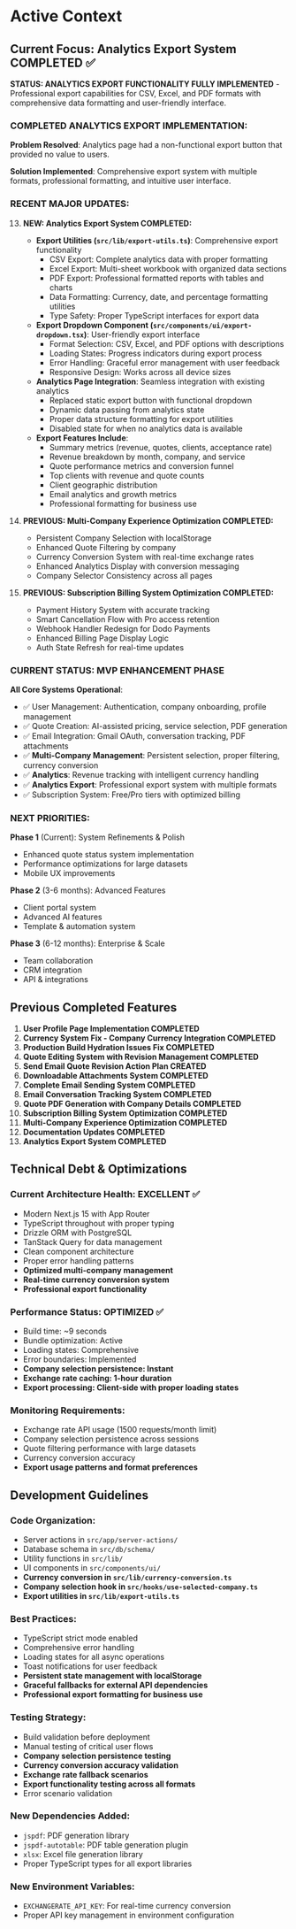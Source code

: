 # Active Context

## Current Focus: Analytics Export System COMPLETED ✅

**STATUS: ANALYTICS EXPORT FUNCTIONALITY FULLY IMPLEMENTED** - Professional export capabilities for CSV, Excel, and PDF formats with comprehensive data formatting and user-friendly interface.

### COMPLETED ANALYTICS EXPORT IMPLEMENTATION:

**Problem Resolved**: Analytics page had a non-functional export button that provided no value to users.

**Solution Implemented**: Comprehensive export system with multiple formats, professional formatting, and intuitive user interface.

### RECENT MAJOR UPDATES:

13. **NEW: Analytics Export System COMPLETED:**

    - **Export Utilities (`src/lib/export-utils.ts`)**: Comprehensive export functionality
      - CSV Export: Complete analytics data with proper formatting
      - Excel Export: Multi-sheet workbook with organized data sections
      - PDF Export: Professional formatted reports with tables and charts
      - Data Formatting: Currency, date, and percentage formatting utilities
      - Type Safety: Proper TypeScript interfaces for export data
    - **Export Dropdown Component (`src/components/ui/export-dropdown.tsx`)**: User-friendly export interface
      - Format Selection: CSV, Excel, and PDF options with descriptions
      - Loading States: Progress indicators during export process
      - Error Handling: Graceful error management with user feedback
      - Responsive Design: Works across all device sizes
    - **Analytics Page Integration**: Seamless integration with existing analytics
      - Replaced static export button with functional dropdown
      - Dynamic data passing from analytics state
      - Proper data structure formatting for export utilities
      - Disabled state for when no analytics data is available
    - **Export Features Include**:
      - Summary metrics (revenue, quotes, clients, acceptance rate)
      - Revenue breakdown by month, company, and service
      - Quote performance metrics and conversion funnel
      - Top clients with revenue and quote counts
      - Client geographic distribution
      - Email analytics and growth metrics
      - Professional formatting for business use

14. **PREVIOUS: Multi-Company Experience Optimization COMPLETED:**

    - Persistent Company Selection with localStorage
    - Enhanced Quote Filtering by company
    - Currency Conversion System with real-time exchange rates
    - Enhanced Analytics Display with conversion messaging
    - Company Selector Consistency across all pages

15. **PREVIOUS: Subscription Billing System Optimization COMPLETED:**
    - Payment History System with accurate tracking
    - Smart Cancellation Flow with Pro access retention
    - Webhook Handler Redesign for Dodo Payments
    - Enhanced Billing Page Display Logic
    - Auth State Refresh for real-time updates

### CURRENT STATUS: MVP ENHANCEMENT PHASE

**All Core Systems Operational**:

- ✅ User Management: Authentication, company onboarding, profile management
- ✅ Quote Creation: AI-assisted pricing, service selection, PDF generation
- ✅ Email Integration: Gmail OAuth, conversation tracking, PDF attachments
- ✅ **Multi-Company Management**: Persistent selection, proper filtering, currency conversion
- ✅ **Analytics**: Revenue tracking with intelligent currency handling
- ✅ **Analytics Export**: Professional export system with multiple formats
- ✅ Subscription System: Free/Pro tiers with optimized billing

### NEXT PRIORITIES:

**Phase 1** (Current): System Refinements & Polish

- Enhanced quote status system implementation
- Performance optimizations for large datasets
- Mobile UX improvements

**Phase 2** (3-6 months): Advanced Features

- Client portal system
- Advanced AI features
- Template & automation system

**Phase 3** (6-12 months): Enterprise & Scale

- Team collaboration
- CRM integration
- API & integrations

## Previous Completed Features

1. **User Profile Page Implementation COMPLETED**
2. **Currency System Fix - Company Currency Integration COMPLETED**
3. **Production Build Hydration Issues Fix COMPLETED**
4. **Quote Editing System with Revision Management COMPLETED**
5. **Send Email Quote Revision Action Plan CREATED**
6. **Downloadable Attachments System COMPLETED**
7. **Complete Email Sending System COMPLETED**
8. **Email Conversation Tracking System COMPLETED**
9. **Quote PDF Generation with Company Details COMPLETED**
10. **Subscription Billing System Optimization COMPLETED**
11. **Multi-Company Experience Optimization COMPLETED**
12. **Documentation Updates COMPLETED**
13. **Analytics Export System COMPLETED**

## Technical Debt & Optimizations

### Current Architecture Health: EXCELLENT ✅

- Modern Next.js 15 with App Router
- TypeScript throughout with proper typing
- Drizzle ORM with PostgreSQL
- TanStack Query for data management
- Clean component architecture
- Proper error handling patterns
- **Optimized multi-company management**
- **Real-time currency conversion system**
- **Professional export functionality**

### Performance Status: OPTIMIZED ✅

- Build time: ~9 seconds
- Bundle optimization: Active
- Loading states: Comprehensive
- Error boundaries: Implemented
- **Company selection persistence: Instant**
- **Exchange rate caching: 1-hour duration**
- **Export processing: Client-side with proper loading states**

### Monitoring Requirements:

- Exchange rate API usage (1500 requests/month limit)
- Company selection persistence across sessions
- Quote filtering performance with large datasets
- Currency conversion accuracy
- **Export usage patterns and format preferences**

## Development Guidelines

### Code Organization:

- Server actions in `src/app/server-actions/`
- Database schema in `src/db/schema/`
- Utility functions in `src/lib/`
- UI components in `src/components/ui/`
- **Currency conversion in `src/lib/currency-conversion.ts`**
- **Company selection hook in `src/hooks/use-selected-company.ts`**
- **Export utilities in `src/lib/export-utils.ts`**

### Best Practices:

- TypeScript strict mode enabled
- Comprehensive error handling
- Loading states for all async operations
- Toast notifications for user feedback
- **Persistent state management with localStorage**
- **Graceful fallbacks for external API dependencies**
- **Professional export formatting for business use**

### Testing Strategy:

- Build validation before deployment
- Manual testing of critical user flows
- **Company selection persistence testing**
- **Currency conversion accuracy validation**
- **Exchange rate fallback scenarios**
- **Export functionality testing across all formats**
- Error scenario validation

### New Dependencies Added:

- `jspdf`: PDF generation library
- `jspdf-autotable`: PDF table generation plugin
- `xlsx`: Excel file generation library
- Proper TypeScript types for all export libraries

### New Environment Variables:

- `EXCHANGERATE_API_KEY`: For real-time currency conversion
- Proper API key management in environment configuration
